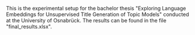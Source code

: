 This is the experimental setup for the bachelor thesis "Exploring Language Embeddings for Unsupervised Title Generation of Topic Models" conducted at the University of Osnabrück. 
The results can be found in the file "final_results.xlsx".
